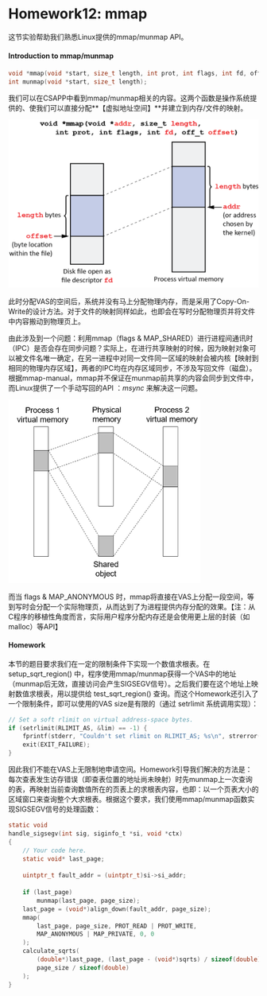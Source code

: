 # Homework12: mmap

这节实验帮助我们熟悉Linux提供的mmap/munmap API。

#### Introduction to mmap/munmap

```c
void *mmap(void *start, size_t length, int prot, int flags, int fd, off_t offset);
int munmap(void *start, size_t length);
```

我们可以在CSAPP中看到mmap/munmap相关的内容。这两个函数是操作系统提供的、使我们可以直接分配**【虚拟地址空间】**并建立到内存/文件的映射。

<img src="../pics/hw12-mmap.png" alt="mmap" style="zoom: 50%;" />

此时分配VAS的空间后，系统并没有马上分配物理内存，而是采用了Copy-On-Write的设计方法。对于文件的映射同样如此，也即会在写时分配物理页并将文件中内容搬动到物理页上。

由此涉及到一个问题：利用mmap（flags & MAP_SHARED）进行进程间通讯时（IPC）是否会存在同步问题？实际上，在进行共享映射的时候，因为映射对象可以被文件名唯一确定，在另一进程中对同一文件同一区域的映射会被内核【映射到相同的物理内存区域】，两者的IPC均在内存区域同步，不涉及写回文件（磁盘）。根据mmap-manual，mmap并不保证在munmap前共享的内容会同步到文件中，而Linux提供了一个手动写回的API ：*msync* 来解决这一问题。

<img src="../pics/hw12-sharedobj.png" alt="shared-obj" style="zoom:67%;" />



而当 flags & MAP_ANONYMOUS 时，mmap将直接在VAS上分配一段空间，等到写时会分配一个实际物理页，从而达到了为进程提供内存分配的效果。【注：从C程序的移植性角度而言，实际用户程序分配内存还是会使用更上层的封装（如malloc）等API】



#### Homework

本节的题目要求我们在一定的限制条件下实现一个数值求根表。在 setup\_sqrt\_region() 中，程序使用mmap/munmap获得一个VAS中的地址（munmap后无效，直接访问会产生SIGSEGV信号）。之后我们要在这个地址上映射数值求根表，用以提供给 test\_sqrt\_region() 查询。而这个Homework还引入了一个限制条件，即可以使用的VAS size是有限的（通过 setrlimit 系统调用实现）：

```c
// Set a soft rlimit on virtual address-space bytes.
if (setrlimit(RLIMIT_AS, &lim) == -1) {
    fprintf(stderr, "Couldn't set rlimit on RLIMIT_AS; %s\n", strerror(errno));
    exit(EXIT_FAILURE);
}
```

因此我们不能在VAS上无限制地申请空间。Homework引导我们解决的方法是：每次查表发生访存错误（即查表位置的地址尚未映射）时先munmap上一次查询的表，再映射当前查询数值所在的页表上的求根表内容，也即：以一个页表大小的区域窗口来查询整个大求根表。根据这个要求，我们使用mmap/munmap函数实现SIGSEGV信号的处理函数：

```c
static void
handle_sigsegv(int sig, siginfo_t *si, void *ctx)
{
    // Your code here.
    static void* last_page;
  
    uintptr_t fault_addr = (uintptr_t)si->si_addr;

    if (last_page)
        munmap(last_page, page_size);
    last_page = (void*)align_down(fault_addr, page_size);
    mmap(
        last_page, page_size, PROT_READ | PROT_WRITE, 
        MAP_ANONYMOUS | MAP_PRIVATE, 0, 0
    );
    calculate_sqrts(
        (double*)last_page, (last_page - (void*)sqrts) / sizeof(double), 
        page_size / sizeof(double)
    );
}
```

